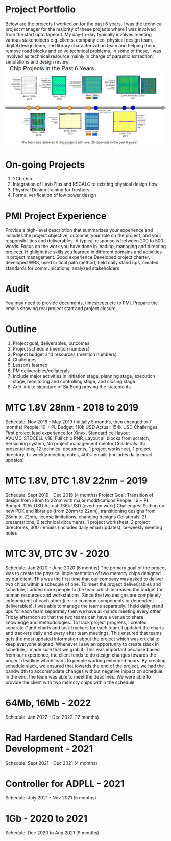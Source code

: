 # Project Portfolio
Below are the projects I worked on for the past 6 years. I was the technical project manager for the majority of these projects where I was involved from the start upto tapeout. My day-to-day typically involves meeting various stakeholders e.g. clients, company ceo, physical design team, digital design team, and library characterization team and helping them remove road blocks and solve technical problems. 
In some of these, I was involved as technical resource mainly in charge of parasitic extraction, simulations and design review.
![](20230426090738.png)

# On-going Projects
1. 2Gb chip
2. Integration of LavisPlus and RSCALC to existing physical design flow
3. Physical Design training for freshers
4. Formal verification of low power design

# PMI Project Experience
Provide a high-level description that summarizes your experience and includes the project objective, outcome, your role on the project, and your responsibilities and deliverables. A typical response is between 200 to 500 words.
Focus on the work you have done in leading, managing and directing projects. Highlight the skills you learned in different domains and activities in project management.
Good experience
Developed project charter, developed WBS, used critical path method, held daily stand ups, created standards for communications, analyzed stakeholders

# Audit
You may need to provide documents, timesheets etc to PMI. Prepare the emails showing real project start and project closure. 

# Outline
1. Project goal, deliverables, outcomes
2. Project schedule (mention numbers)
3. Project budget and resources (mention numbers)
4. Challenges
5. Lessons learned
6. PM deliverables/collaterals
7. Include major activities in initiation stage, planning stage, execution stage, monitoring and controlling stage, and closing stage.
8. Add link to signature of Sir Bong proving the statements.

# MTC 1.8V 28nm - 2018 to 2019
Schedule: Nov 2018 - May 2019 (Initially 5 months, then changed to 7 months)
People: 10 + PL 
Budget: 110k USD
Actual: 154k USD
Challenges: First project lead experience for Xinyx, Standard cell layout AVUMC_STDCELL_v18, Full chip PNR, Layout all blocks from scratch, Versioning system, No project management mentor 
Collaterals: 35 presentations, 12 technical documents, 1 project worksheet, 1 project directory, bi-weekly meeting notes, 400+ emails (includes daily email updates)

# MTC 1.8V, DTC 1.8V 22nm - 2019
Schedule: Sept 2019 - Dec 2019 (4 months)
Project Goal: Transition of design from 28nm to 22nm with major modifications
People: 16 + PL
Budget: 125k USD
Actual: 136k USD (overtime work)
Challenges: Setting up new PDK and libraries (from 28nm to 22nm), transitioning designs from 28nm to 22nm, license limitations, changing designs
Collaterals: 21 presentations, 6 technical documents, 1 project worksheet, 2 project directories, 300+ emails (includes daily email updates), bi-weekly meeting notes 

# MTC 3V, DTC 3V - 2020
Schedule: Jan 2020 - June 2020 (6 months)
The primary goal of the project was to create the physical implementation of two memory chips designed by our client. This was the first time that our company was asked to deliver two chips within a schedule of one. 
To meet the project delive0rables and schedule, I added more people to the team which increased the budget for human resources and workstations. 
Since the two designs are completely independent of each other (i.e. no common components or dependent deliverables), I was able to manage the teams separately. I held daily stand ups for each team separately then we have all-hands meeting every other Friday afternoon so that the two teams can have a venue to share knowledge and methodologies.
To track project progress, I created separate Gantt charts and task trackers for each team. I updated the charts and trackers daily and every after team meetings. This ensured that teams gets the most updated information about the project which was crucial to keep everyone aligned.
Whenever I saw an opportunity to create slack in schedule, I made sure that we grab it. This was important because based from our experience, the client tends to do design changes towards the project deadline which leads to people working extended hours. By creating schedule slack, we ensured that towards the end of the project, we had the bandwidth to accommodate changes without negative impact on schedule. 
In the end, the team was able to meet the deadlines. We were able to provide the client with two memory chips within the schedule 

# 64Mb, 16Mb - 2022
Schedule: Jan 2022 - Dec 2022 (12 months)

# Rad Hardened Standard Cells Development - 2021
Schedule: Sept 2021 - Dec 2021 (4 months)

# Controller for ADPLL - 2021
Schedule: July 2021 - Nov 2021 (5 months)

# 1Gb - 2020 to 2021
Schedule: Dec 2020 to Aug 2021 (9 months)

